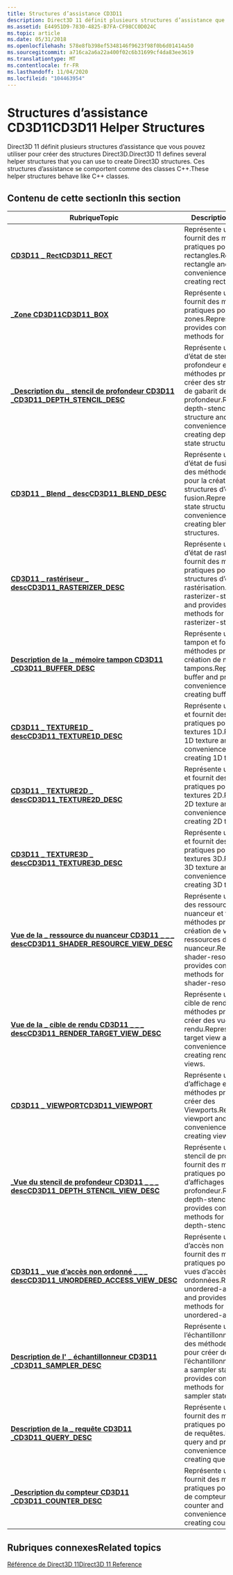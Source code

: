 ```yaml
---
title: Structures d’assistance CD3D11
description: Direct3D 11 définit plusieurs structures d’assistance que vous pouvez utiliser pour créer des structures Direct3D. Ces structures d’assistance se comportent comme des classes C++.
ms.assetid: E44951D9-7830-4825-B7FA-CF98CC0D024C
ms.topic: article
ms.date: 05/31/2018
ms.openlocfilehash: 578e8fb398ef5348146f9623f98f0b6d01414a50
ms.sourcegitcommit: a716ca2a6a22a400f02c6b31699cf4da83ee3619
ms.translationtype: MT
ms.contentlocale: fr-FR
ms.lasthandoff: 11/04/2020
ms.locfileid: "104463954"
---
```

# <a name="cd3d11-helper-structures"></a><span data-ttu-id="a3564-104">Structures d’assistance CD3D11</span><span class="sxs-lookup"><span data-stu-id="a3564-104">CD3D11 Helper Structures</span></span>

<span data-ttu-id="a3564-105">Direct3D 11 définit plusieurs structures d’assistance que vous pouvez utiliser pour créer des structures Direct3D.</span><span class="sxs-lookup"><span data-stu-id="a3564-105">Direct3D 11 defines several helper structures that you can use to create Direct3D structures.</span></span> <span data-ttu-id="a3564-106">Ces structures d’assistance se comportent comme des classes C++.</span><span class="sxs-lookup"><span data-stu-id="a3564-106">These helper structures behave like C++ classes.</span></span>


## <a name="in-this-section"></a><span data-ttu-id="a3564-107">Contenu de cette section</span><span class="sxs-lookup"><span data-stu-id="a3564-107">In this section</span></span>



| <span data-ttu-id="a3564-108">Rubrique</span><span class="sxs-lookup"><span data-stu-id="a3564-108">Topic</span></span>                                                                                         | <span data-ttu-id="a3564-109">Description</span><span class="sxs-lookup"><span data-stu-id="a3564-109">Description</span></span>                                                                                                                         |
|-----------------------------------------------------------------------------------------------|-------------------------------------------------------------------------------------------------------------------------------------|
| [<span data-ttu-id="a3564-110">**CD3D11 \_ Rect**</span><span class="sxs-lookup"><span data-stu-id="a3564-110">**CD3D11\_RECT**</span></span>](/windows/win32/api/d3d11/ns-d3d11-cd3d11_rect)<br/>                                                | <span data-ttu-id="a3564-111">Représente un rectangle et fournit des méthodes pratiques pour créer des rectangles.</span><span class="sxs-lookup"><span data-stu-id="a3564-111">Represents a rectangle and provides convenience methods for creating rectangles.</span></span><br/>                                         |
| [<span data-ttu-id="a3564-112">**\_Zone CD3D11**</span><span class="sxs-lookup"><span data-stu-id="a3564-112">**CD3D11\_BOX**</span></span>](/windows/win32/api/d3d11/ns-d3d11-cd3d11_box)<br/>                                                  | <span data-ttu-id="a3564-113">Représente une zone et fournit des méthodes pratiques pour créer des zones.</span><span class="sxs-lookup"><span data-stu-id="a3564-113">Represents a box and provides convenience methods for creating boxes.</span></span><br/>                                                    |
| [<span data-ttu-id="a3564-114">**\_Description du \_ stencil de profondeur CD3D11 \_**</span><span class="sxs-lookup"><span data-stu-id="a3564-114">**CD3D11\_DEPTH\_STENCIL\_DESC**</span></span>](/windows/win32/api/d3d11/ns-d3d11-cd3d11_depth_stencil_desc)<br/>                  | <span data-ttu-id="a3564-115">Représente une structure d’état de stencil-profondeur et fournit des méthodes pratiques pour créer des structures d’état de gabarit de profondeur.</span><span class="sxs-lookup"><span data-stu-id="a3564-115">Represents a depth-stencil-state structure and provides convenience methods for creating depth-stencil-state structures.</span></span><br/> |
| [<span data-ttu-id="a3564-116">**CD3D11 \_ Blend \_ desc**</span><span class="sxs-lookup"><span data-stu-id="a3564-116">**CD3D11\_BLEND\_DESC**</span></span>](/windows/desktop/api/D3D11/ns-d3d11-cd3d11_blend_desc)<br/>                                   | <span data-ttu-id="a3564-117">Représente une structure d’état de fusion et fournit des méthodes pratiques pour la création de structures d’état de fusion.</span><span class="sxs-lookup"><span data-stu-id="a3564-117">Represents a blend-state structure and provides convenience methods for creating blend-state structures.</span></span><br/>                 |
| [<span data-ttu-id="a3564-118">**CD3D11 \_ rastériseur \_ desc**</span><span class="sxs-lookup"><span data-stu-id="a3564-118">**CD3D11\_RASTERIZER\_DESC**</span></span>](/windows/win32/api/d3d11/ns-d3d11-cd3d11_rasterizer_desc)<br/>                         | <span data-ttu-id="a3564-119">Représente une structure d’état de rastériseur et fournit des méthodes pratiques pour créer des structures d’état de rastérisation.</span><span class="sxs-lookup"><span data-stu-id="a3564-119">Represents a rasterizer-state structure and provides convenience methods for creating rasterizer-state structures.</span></span><br/>       |
| [<span data-ttu-id="a3564-120">**Description de la \_ mémoire tampon CD3D11 \_**</span><span class="sxs-lookup"><span data-stu-id="a3564-120">**CD3D11\_BUFFER\_DESC**</span></span>](/windows/desktop/api/D3D11/ns-d3d11-cd3d11_buffer_desc)<br/>                                 | <span data-ttu-id="a3564-121">Représente une mémoire tampon et fournit des méthodes pratiques pour la création de mémoires tampons.</span><span class="sxs-lookup"><span data-stu-id="a3564-121">Represents a buffer and provides convenience methods for creating buffers.</span></span><br/>                                               |
| [<span data-ttu-id="a3564-122">**CD3D11 \_ TEXTURE1D \_ desc**</span><span class="sxs-lookup"><span data-stu-id="a3564-122">**CD3D11\_TEXTURE1D\_DESC**</span></span>](/windows/win32/api/d3d11/ns-d3d11-cd3d11_texture1d_desc)<br/>                           | <span data-ttu-id="a3564-123">Représente une texture 1D et fournit des méthodes pratiques pour créer des textures 1D.</span><span class="sxs-lookup"><span data-stu-id="a3564-123">Represents a 1D texture and provides convenience methods for creating 1D textures.</span></span><br/>                                       |
| [<span data-ttu-id="a3564-124">**CD3D11 \_ TEXTURE2D \_ desc**</span><span class="sxs-lookup"><span data-stu-id="a3564-124">**CD3D11\_TEXTURE2D\_DESC**</span></span>](/windows/win32/api/d3d11/ns-d3d11-cd3d11_texture2d_desc)<br/>                           | <span data-ttu-id="a3564-125">Représente une texture 2D et fournit des méthodes pratiques pour créer des textures 2D.</span><span class="sxs-lookup"><span data-stu-id="a3564-125">Represents a 2D texture and provides convenience methods for creating 2D textures.</span></span><br/>                                       |
| [<span data-ttu-id="a3564-126">**CD3D11 \_ TEXTURE3D \_ desc**</span><span class="sxs-lookup"><span data-stu-id="a3564-126">**CD3D11\_TEXTURE3D\_DESC**</span></span>](/windows/win32/api/d3d11/ns-d3d11-cd3d11_texture3d_desc)<br/>                           | <span data-ttu-id="a3564-127">Représente une texture 3D et fournit des méthodes pratiques pour créer des textures 3D.</span><span class="sxs-lookup"><span data-stu-id="a3564-127">Represents a 3D texture and provides convenience methods for creating 3D textures.</span></span><br/>                                       |
| [<span data-ttu-id="a3564-128">**Vue de la \_ ressource du nuanceur CD3D11 \_ \_ \_ desc**</span><span class="sxs-lookup"><span data-stu-id="a3564-128">**CD3D11\_SHADER\_RESOURCE\_VIEW\_DESC**</span></span>](/windows/win32/api/d3d11/ns-d3d11-cd3d11_shader_resource_view_desc)<br/>   | <span data-ttu-id="a3564-129">Représente un affichage des ressources de nuanceur et fournit des méthodes pratiques pour la création de vues de ressources de nuanceur.</span><span class="sxs-lookup"><span data-stu-id="a3564-129">Represents a shader-resource view and provides convenience methods for creating shader-resource views.</span></span><br/>                   |
| [<span data-ttu-id="a3564-130">**Vue de la \_ cible de rendu CD3D11 \_ \_ \_ desc**</span><span class="sxs-lookup"><span data-stu-id="a3564-130">**CD3D11\_RENDER\_TARGET\_VIEW\_DESC**</span></span>](/windows/win32/api/d3d11/ns-d3d11-cd3d11_render_target_view_desc)<br/>       | <span data-ttu-id="a3564-131">Représente une vue de cible de rendu et fournit des méthodes pratiques pour créer des vues de cible de rendu.</span><span class="sxs-lookup"><span data-stu-id="a3564-131">Represents a render-target view and provides convenience methods for creating render-target views.</span></span><br/>                       |
| [<span data-ttu-id="a3564-132">**CD3D11 \_ VIEWPORT**</span><span class="sxs-lookup"><span data-stu-id="a3564-132">**CD3D11\_VIEWPORT**</span></span>](/windows/win32/api/d3d11/ns-d3d11-cd3d11_viewport)<br/>                                        | <span data-ttu-id="a3564-133">Représente une fenêtre d’affichage et fournit des méthodes pratiques pour créer des Viewports.</span><span class="sxs-lookup"><span data-stu-id="a3564-133">Represents a viewport and provides convenience methods for creating viewports.</span></span><br/>                                           |
| [<span data-ttu-id="a3564-134">**\_Vue du stencil de profondeur CD3D11 \_ \_ \_ desc**</span><span class="sxs-lookup"><span data-stu-id="a3564-134">**CD3D11\_DEPTH\_STENCIL\_VIEW\_DESC**</span></span>](/windows/win32/api/d3d11/ns-d3d11-cd3d11_depth_stencil_view_desc)<br/>       | <span data-ttu-id="a3564-135">Représente une vue de stencil de profondeur et fournit des méthodes pratiques pour la création d’affichages de stencil de profondeur.</span><span class="sxs-lookup"><span data-stu-id="a3564-135">Represents a depth-stencil view and provides convenience methods for creating depth-stencil views.</span></span><br/>                       |
| [<span data-ttu-id="a3564-136">**CD3D11 \_ vue d’accès non ordonné \_ \_ \_ desc**</span><span class="sxs-lookup"><span data-stu-id="a3564-136">**CD3D11\_UNORDERED\_ACCESS\_VIEW\_DESC**</span></span>](/windows/win32/api/d3d11/ns-d3d11-cd3d11_unordered_access_view_desc)<br/> | <span data-ttu-id="a3564-137">Représente un affichage d’accès non ordonné et fournit des méthodes pratiques pour créer des vues d’accès non ordonnées.</span><span class="sxs-lookup"><span data-stu-id="a3564-137">Represents a unordered-access view and provides convenience methods for creating unordered-access views.</span></span><br/>                 |
| [<span data-ttu-id="a3564-138">**Description de l' \_ échantillonneur CD3D11 \_**</span><span class="sxs-lookup"><span data-stu-id="a3564-138">**CD3D11\_SAMPLER\_DESC**</span></span>](/windows/win32/api/d3d11/ns-d3d11-cd3d11_sampler_desc)<br/>                               | <span data-ttu-id="a3564-139">Représente un état de l’échantillonneur et fournit des méthodes pratiques pour créer des États de l’échantillonneur.</span><span class="sxs-lookup"><span data-stu-id="a3564-139">Represents a sampler state and provides convenience methods for creating sampler states.</span></span><br/>                                 |
| [<span data-ttu-id="a3564-140">**Description de la \_ requête CD3D11 \_**</span><span class="sxs-lookup"><span data-stu-id="a3564-140">**CD3D11\_QUERY\_DESC**</span></span>](/windows/win32/api/d3d11/ns-d3d11-cd3d11_query_desc)<br/>                                   | <span data-ttu-id="a3564-141">Représente une requête et fournit des méthodes pratiques pour la création de requêtes.</span><span class="sxs-lookup"><span data-stu-id="a3564-141">Represents a query and provides convenience methods for creating queries.</span></span><br/>                                                |
| [<span data-ttu-id="a3564-142">**\_Description du compteur CD3D11 \_**</span><span class="sxs-lookup"><span data-stu-id="a3564-142">**CD3D11\_COUNTER\_DESC**</span></span>](/windows/win32/api/d3d11/ns-d3d11-cd3d11_counter_desc)<br/>                               | <span data-ttu-id="a3564-143">Représente un compteur et fournit des méthodes pratiques pour la création de compteurs.</span><span class="sxs-lookup"><span data-stu-id="a3564-143">Represents a counter and provides convenience methods for creating counters.</span></span><br/>                                             |



 

## <a name="related-topics"></a><span data-ttu-id="a3564-144">Rubriques connexes</span><span class="sxs-lookup"><span data-stu-id="a3564-144">Related topics</span></span>

<dl> <dt>

[<span data-ttu-id="a3564-145">Référence de Direct3D 11</span><span class="sxs-lookup"><span data-stu-id="a3564-145">Direct3D 11 Reference</span></span>](d3d11-graphics-reference.md)
</dt> </dl>

 

